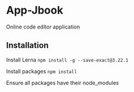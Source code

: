 # App-Jbook

Online code editor application

## Installation

Install Lerna
`npm install -g --save-exact@3.22.1`

Install packages
`npm install`

Ensure all packages have their node_modules
